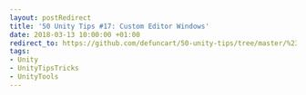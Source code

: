 ```yaml
---
layout: postRedirect
title: '50 Unity Tips #17: Custom Editor Windows'
date: 2018-03-13 10:00:00 +01:00
redirect_to: https://github.com/defuncart/50-unity-tips/tree/master/%2317-CustomEditor
tags:
- Unity
- UnityTipsTricks
- UnityTools
---
```

